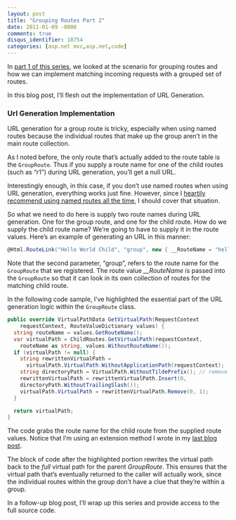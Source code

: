 ```yaml
---
layout: post
title: "Grouping Routes Part 2"
date: 2011-01-09 -0800
comments: true
disqus_identifier: 18754
categories: [asp.net mvc,asp.net,code]
---
```

In [part 1 of this
series](http://haacked.com/archive/2010/12/02/grouping-routes-part-1.aspx "Grouping Routes"),
we looked at the scenario for grouping routes and how we can implement
matching incoming requests with a grouped set of routes.

In this blog post, I’ll flesh out the implementation of URL Generation.

### Url Generation Implementation

URL generation for a group route is tricky, especially when using named
routes because the individual routes that make up the group aren’t in
the main route collection.

As I noted before, the only route that’s actually added to the route
table is the `GroupRoute`. Thus if you supply a route name for one of
the child routes (such as “r1”) during URL generation, you’ll get a null
URL.

Interestingly enough, in this case, if you don’t use named routes when
using URL generation, everything works just fine. However, since I
[heartily recommend using named routes all the
time](http://haacked.com/archive/2010/11/21/named-routes-to-the-rescue.aspx "Named Routes to the rescue"),
I should cover that situation.

So what we need to do here is supply two route names during URL
generation. One for the group route, and one for the child route. How do
we supply the child route name? We’re going to have to supply it in the
route values. Here’s an example of generating an URL in this manner:

```csharp
@Html.RouteLink("Hello World Child", "group", new { __RouteName = "hello-world3" }) 
```

Note that the second parameter, “group”, refers to the route name for
the `GroupRoute` that we registered. The route value *\_\_RouteName* is
passed into the `GroupRoute` so that it can look in its own collection
of routes for the matching child route.

In the following code sample, I’ve highlighted the essential part of the
URL generation logic within the `GroupRoute` class.

```csharp
public override VirtualPathData GetVirtualPath(RequestContext 
    requestContext, RouteValueDictionary values) {
  string routeName = values.GetRouteName();
  var virtualPath = ChildRoutes.GetVirtualPath(requestContext, 
    routeName as string, values.WithoutRouteName());
  if (virtualPath != null) {
    string rewrittenVirtualPath = 
      virtualPath.VirtualPath.WithoutApplicationPath(requestContext);
    string directoryPath = VirtualPath.WithoutTildePrefix(); // remove tilde
    rewrittenVirtualPath = rewrittenVirtualPath.Insert(0, 
    directoryPath.WithoutTrailingSlash());
    virtualPath.VirtualPath = rewrittenVirtualPath.Remove(0, 1);
  }

  return virtualPath;
}
```

The code grabs the route name for the child route from the supplied
route values. Notice that I’m using an extension method I wrote in my
[last blog
post](http://haacked.com/archive/2010/11/28/getting-the-route-name-for-a-route.aspx "Get the route name for a route").

The block of code after the highlighted portion rewrites the virtual
path back to the *full* virtual path for the parent *GroupRoute*. This
ensures that the virtual path that’s eventually returned to the caller
will actually work, since the individual routes within the group don’t
have a clue that they’re within a group.

In a follow-up blog post, I’ll wrap up this series and provide access to
the full source code.

